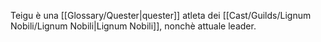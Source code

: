 Teigu è una [[Glossary/Quester|quester]] atleta dei [[Cast/Guilds/Lignum Nobili/Lignum Nobili|Lignum Nobili]], nonchè attuale leader.